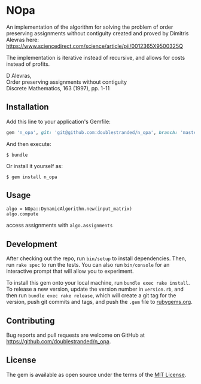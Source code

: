 # NOpa

An implementation of the algorithm for solving the problem of order preserving assignments without contiguity created and proved by Dimitris Alevras here:
https://www.sciencedirect.com/science/article/pii/0012365X9500325Q

The implementation is iterative instead of recursive, and allows for costs instead of profits.

D Alevras,  
Order preserving assignments without contiguity   
Discrete Mathematics, 163 (1997), pp. 1-11  

## Installation

Add this line to your application's Gemfile:

```ruby
gem 'n_opa', git: 'git@github.com:doublestranded/n_opa', branch: 'master' 
```

And then execute:

    $ bundle

Or install it yourself as:

    $ gem install n_opa

## Usage

```
algo = NOpa::DynamicAlgorithm.new(input_matrix)  
algo.compute  
```
access assignments with `algo.assignments`

## Development

After checking out the repo, run `bin/setup` to install dependencies. Then, run `rake spec` to run the tests. You can also run `bin/console` for an interactive prompt that will allow you to experiment.

To install this gem onto your local machine, run `bundle exec rake install`. To release a new version, update the version number in `version.rb`, and then run `bundle exec rake release`, which will create a git tag for the version, push git commits and tags, and push the `.gem` file to [rubygems.org](https://rubygems.org).

## Contributing

Bug reports and pull requests are welcome on GitHub at https://github.com/doublestranded/n_opa.

## License

The gem is available as open source under the terms of the [MIT License](https://opensource.org/licenses/MIT).
